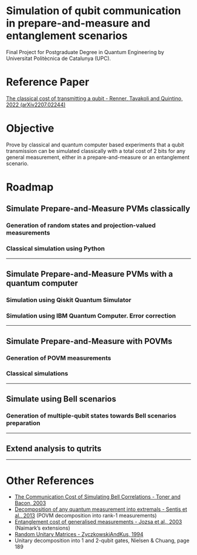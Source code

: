 # Simulation of qubit communication in prepare-and-measure and entanglement scenarios 
Final Project for Postgraduate Degree in Quantum Engineering by Universitat Politècnica de Catalunya (UPC).

# Reference Paper
[The classical cost of transmitting a qubit - Renner, Tavakoli and Quintino, 2022 (arXiv2207.02244)](https://arxiv.org/abs/2207.02244)

# Objective
Prove by classical and quantum computer based experiments that a qubit transmission can be simulated classically with a total cost of 2 bits for any general measurement, either in a prepare-and-measure or an entanglement scenario.

# Roadmap

## Simulate Prepare-and-Measure PVMs classically 

### Generation of random states and projection-valued measurements

### Classical simulation using Python

---
## Simulate Prepare-and-Measure PVMs with a quantum computer

### Simulation using Qiskit Quantum Simulator

### Simulation using IBM Quantum Computer. Error correction 
---
## Simulate Prepare-and-Measure with POVMs

### Generation of POVM measurements

### Classical simulations
---
## Simulate using Bell scenarios

### Generation of multiple-qubit states towards Bell scenarios preparation
---
## Extend analysis to qutrits
---

 # Other References
- [The Communication Cost of Simulating Bell Correlations - Toner and Bacon, 2003](https://arxiv.org/abs/quant-ph/0304076)
- [Decomposition of any quantum measurement into extremals - Sentis et al., 2013](papers/2013-SentisEtAl-DecompositionOfAnyQuantumMeasurementIntoExtremals.pdf) (POVM decomposition into rank-1 measurements)
- [Entanglement cost of generalised measurements - Jozsa et al., 2003]([papers/2003-JozsaEtAl-EntanglementCostOfGeneralisedMeasurements.pdf) (Naimark’s extensions)
- [Random Unitary Matrices - ZyczkowskiAndKus, 1994](papers/1994-ZyczkowskiAndKus-RandomUnitaryMatrices.pdf)
- Unitary decomposition into 1 and 2-qubit gates, Nielsen & Chuang, page 189
